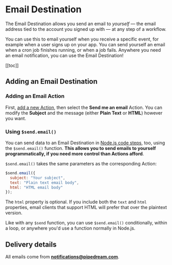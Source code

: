 # Email Destination

The Email Destination allows you send an email to _yourself_ — the email address tied to the account you signed up with — at any step of a workflow.

You can use this to email yourself when you receive a specific event, for example when a user signs up on your app. You can send yourself an email when a cron job finishes running, or when a job fails. Anywhere you need an email notification, you can use the Email Destination!

[[toc]]

## Adding an Email Destination

### Adding an Email Action

First, [add a new Action](/notebook/actions/#adding-a-new-action), then select the **Send me an email** Action. You can modify the **Subject** and the message (either **Plain Text** or **HTML**) however you want.

### Using `$send.email()`

You can send data to an Email Destination in [Node.js code steps](/notebook/code/), too, using the `$send.email()` function. **This allows you to send emails to yourself programmatically, if you need more control than Actions afford**.

`$send.email()` takes the same parameters as the corresponding Action:

```javascript
$send.email({
  subject: "Your subject",
  text: "Plain text email body",
  html: "HTML email body"
});
```

The `html` property is optional. If you include both the `text` and `html` properties, email clients that support HTML will prefer that over the plaintext version.

Like with any `$send` function, you can use `$send.email()` conditionally, within a loop, or anywhere you'd use a function normally in Node.js.

## Delivery details

All emails come from **notifications@pipedream.com**.

<Footer />
